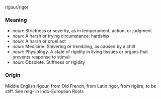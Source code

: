 rigour/rigor
### Meaning
+ _noun_: Strictness or severity, as in temperament, action, or judgment
+ _noun_: A harsh or trying circumstance; hardship
+ _noun_: A harsh or cruel act
+ _noun_: Medicine. Shivering or trembling, as caused by a chill
+ _noun_: Physiology. A state of rigidity in living tissues or organs that prevents response to stimuli
+ _noun_: Obsolete. Stiffness or rigidity

### Origin

Middle English rigour, from Old French, from Latin rigor, from rigēre, to be stiff. See reig- in Indo-European Roots
